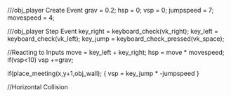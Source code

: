///obj_player Create Event
grav = 0.2;
hsp = 0;
vsp = 0;
jumpspeed = 7;
movespeed = 4;

///obj_player Step Event
key_right = keyboard_check(vk_right);
key_left = keyboard_check(vk_left);
key_jump = keyboard_check_pressed(vk_space);

//Reacting to Inputs
move = key_left + key_right;
hsp = move * movespeed;
if(vsp<10) vsp +=grav;

if(place_meeting(x,y+1,obj_wall);
{
  vsp = key_jump * -jumpspeed
}

//Horizontal Collision
